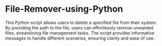# File-Remover-using-Python
This Python script allows users to delete a specified file from their system. By providing the path to the file, users can effortlessly remove unwanted files, streamlining file management tasks. The script provides informative messages to handle different scenarios, ensuring clarity and ease of use.
